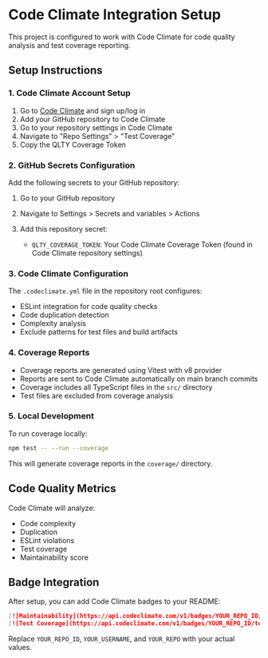 # Code Climate Integration Setup

This project is configured to work with Code Climate for code quality analysis and test coverage reporting.

## Setup Instructions

### 1. Code Climate Account Setup
1. Go to [Code Climate](https://codeclimate.com/) and sign up/log in
2. Add your GitHub repository to Code Climate
3. Go to your repository settings in Code Climate
4. Navigate to "Repo Settings" > "Test Coverage"
5. Copy the QLTY Coverage Token

### 2. GitHub Secrets Configuration
Add the following secrets to your GitHub repository:

1. Go to your GitHub repository
2. Navigate to Settings > Secrets and variables > Actions
3. Add this repository secret:

   - `QLTY_COVERAGE_TOKEN`: Your Code Climate Coverage Token (found in Code Climate repository settings)

### 3. Code Climate Configuration
The `.codeclimate.yml` file in the repository root configures:
- ESLint integration for code quality checks
- Code duplication detection
- Complexity analysis
- Exclude patterns for test files and build artifacts

### 4. Coverage Reports
- Coverage reports are generated using Vitest with v8 provider
- Reports are sent to Code Climate automatically on main branch commits
- Coverage includes all TypeScript files in the `src/` directory
- Test files are excluded from coverage analysis

### 5. Local Development
To run coverage locally:
```bash
npm test -- --run --coverage
```

This will generate coverage reports in the `coverage/` directory.

## Code Quality Metrics
Code Climate will analyze:
- Code complexity
- Duplication
- ESLint violations
- Test coverage
- Maintainability score

## Badge Integration
After setup, you can add Code Climate badges to your README:

```markdown
[![Maintainability](https://api.codeclimate.com/v1/badges/YOUR_REPO_ID/maintainability)](https://codeclimate.com/github/YOUR_USERNAME/YOUR_REPO/maintainability)
[![Test Coverage](https://api.codeclimate.com/v1/badges/YOUR_REPO_ID/test_coverage)](https://codeclimate.com/github/YOUR_USERNAME/YOUR_REPO/test_coverage)
```

Replace `YOUR_REPO_ID`, `YOUR_USERNAME`, and `YOUR_REPO` with your actual values.
